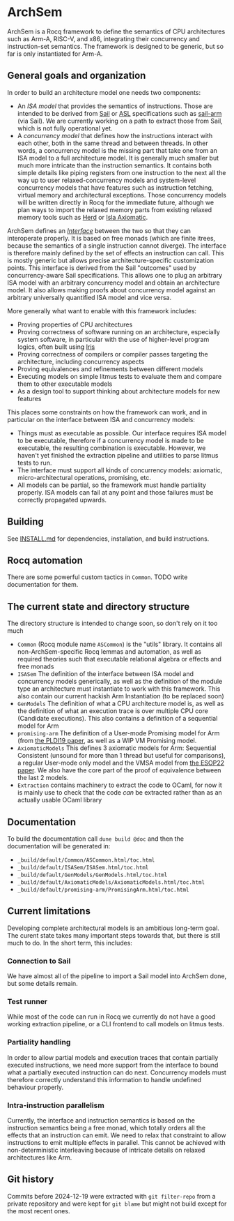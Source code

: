 # ArchSem

ArchSem is a Rocq framework to define the semantics of CPU architectures
such as Arm-A, RISC-V, and x86, integrating their concurrency and instruction-set semantics.
The framework is designed to be generic, but so far is only instantiated for Arm-A.


## General goals and organization

In order to build an architecture model one needs two components:
- An _ISA model_ that provides the semantics of instructions. Those are intended
  to be derived from [Sail](https://github.com/rems-project/sail) or
  [ASL](https://developer.arm.com/Architectures/Architecture%20Specification%20Language)
  specifications such as [sail-arm](https://github.com/rems-project/sail-arm) (via Sail).
  We are currently working on a path to extract those from Sail, which is not
  fully operational yet.
- A _concurrency model_ that defines how the instructions interact with each
  other, both in the same thread and between threads.  In other words, a
  concurrency model is the missing part that take one from an ISA model to a
  full architecture model. It is generally much smaller but much
  more intricate than the instruction semantics. It contains both simple details like piping registers from
  one instruction to the next all the way up to user relaxed-concurrency models and 
  system-level concurrency models that have features such as instruction
  fetching, virtual memory and architectural exceptions. Those concurrency
  models will be written directly in Rocq for the immediate future, although
  we plan ways to import the relaxed memory parts from existing relaxed
  memory tools such as [Herd](https://github.com/herd/herdtools7) or
  [Isla Axiomatic](https://github.com/rems-project/isla).

ArchSem defines an [_Interface_](ISASem/Interface.v) between the two so
that they can interoperate properly. It is based on free monads (which are finite
itrees, because the semantics of a single instruction cannot diverge). The interface is
therefore mainly defined by the set of effects an instruction can call. This is
mostly generic but allows precise architecture-specific customization points.
This interface is derived from the Sail "outcomes" used by concurrency-aware
Sail specifications. This allows one to plug an arbitrary ISA model with an arbitrary
concurrency model and obtain an architecture model. It also allows making
proofs about concurrency model against an arbitrary universally quantified ISA
model and vice versa.

More generally what want to enable with this framework includes:
- Proving properties of CPU architectures
- Proving correctness of software running on an architecture, especially system
  software, in particular with the use of higher-level program logics, often
  built using [Iris](https://iris-project.org/)
- Proving correctness of compilers or compiler passes targeting the
  architecture, including concurrency aspects
- Proving equivalences and refinements between different models
- Executing models on simple litmus tests to evaluate them and compare them to
  other executable models
- As a design tool to support thinking about architecture models for new features

This places some constraints on how the framework can work, and in particular on
the interface between ISA and concurrency models:
- Things must as executable as possible. Our interface requires ISA model to be
  executable, therefore if a concurrency model is made to be executable, the
  resulting combination is executable. However, we haven't yet finished the
  extraction pipeline and utilities to parse litmus tests to run.
- The interface must support all kinds of concurrency models: axiomatic,
  micro-architectural operations, promising, etc.
- All models can be partial, so the framework must handle partiality properly.
  ISA models can fail at any point and those failures must be correctly propagated
  upwards. 

## Building

See [INSTALL.md](INSTALL.md) for dependencies, installation, and build
instructions.

## Rocq automation

There are some powerful custom tactics in `Common`. TODO write documentation for
them.

## The current state and directory structure

The directory structure is intended to change soon, so don't rely on it too much

- `Common` (Rocq module name `ASCommon`) is the "utils" library. It contains all
  non-ArchSem-specific Rocq lemmas and automation, as well as required theories
  such that executable relational algebra or effects and free monads
- `ISASem` The definition of the interface between ISA model and concurrency
  models generically, as well as the definition of the module type an
  architecture must instantiate to work with this framework. This also contain
  our current hackish Arm Instantiation (to be replaced soon)
- `GenModels` The definition of what a CPU architecture model is, as well as the
  definition of what an execution trace is over multiple CPU core (Candidate
  executions). This also contains a definition of a sequential model for Arm
- `promising-arm` The definition of a User-mode Promising model for Arm (from
  [the PLDI19 paper](https://sf.snu.ac.kr/publications/promising-arm-riscv.pdf),
  as well as a WIP VM Promising model.
- `AxiomaticModels` This defines 3 axiomatic models for Arm: Sequential
  Consistent (unsound for more than 1 thread but useful for comparisons), a
  regular User-mode only model and the VMSA model from [the ESOP22
  paper](https://www.cl.cam.ac.uk/~pes20/iflat/top-extended.pdf). We also have
  the core part of the proof of equivalence between the last 2 models.
- `Extraction` contains machinery to extract the code to OCaml, for now it is
  mainly use to check that the code _can_ be extracted rather than as an
  actually usable OCaml library

## Documentation

To build the documentation call `dune build @doc` and then the documentation
will be generated in:

- `_build/default/Common/ASCommon.html/toc.html`
- `_build/default/ISASem/ISASem.html/toc.html`
- `_build/default/GenModels/GenModels.html/toc.html`
- `_build/default/AxiomaticModels/AxiomaticModels.html/toc.html`
- `_build/default/promising-arm/PromisingArm.html/toc.html`


## Current limitations

Developing complete architectural models is an ambitious long-term goal.  The curent state takes many important steps towards that, but there is still much to do. In the short term, this includes:

### Connection to Sail

We have almost all of the pipeline to import a Sail model into ArchSem done, but
some details remain.

### Test runner

While most of the code can run in Rocq we currently do not have a good working
extraction pipeline, or a CLI frontend to call models on litmus
tests. 

### Partiality handling

In order to allow partial models and execution traces that contain partially
executed instructions, we need more support from the interface to bound what a
partially executed instruction can do next. Concurrency models must therefore correctly
understand this information to handle undefined behaviour properly.

### Intra-instruction parallelism

Currently, the interface and instruction semantics is based on the instruction
semantics being a free monad, which totally orders all the effects that an
instruction can emit. We need to relax that constraint to allow instructions to
emit multiple effects in parallel. This cannot be achieved with
non-deterministic interleaving because of intricate details on relaxed
architectures like Arm.

## Git history

Commits before 2024-12-19 were extracted with `git filter-repo` from a private
repository and were kept for `git blame` but might not build except for the most
recent ones.
